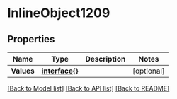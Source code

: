 # InlineObject1209

## Properties

Name | Type | Description | Notes
------------ | ------------- | ------------- | -------------
**Values** | [**interface{}**](.md) |  | [optional] 

[[Back to Model list]](../README.md#documentation-for-models) [[Back to API list]](../README.md#documentation-for-api-endpoints) [[Back to README]](../README.md)


